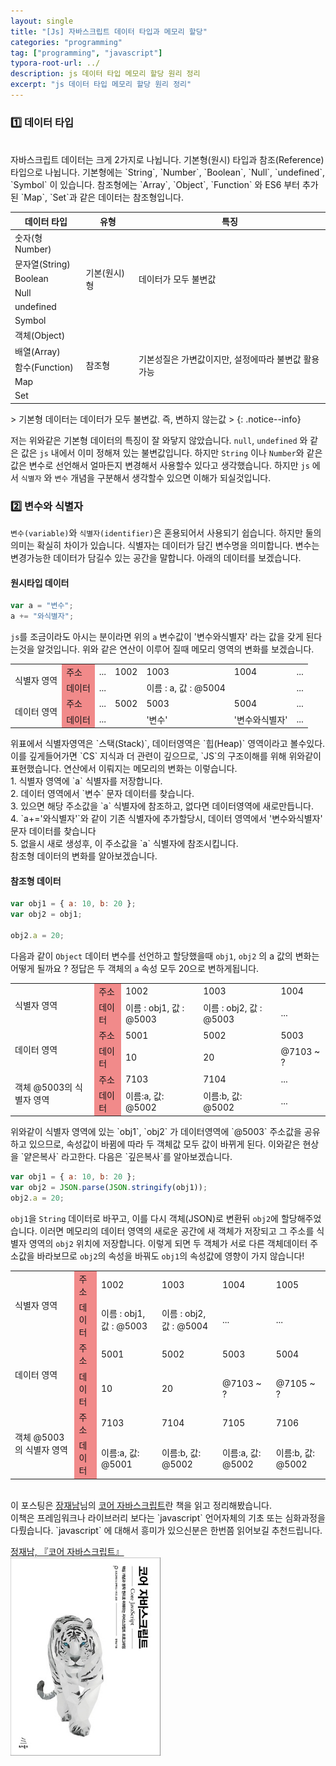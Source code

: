 ```yaml
---
layout: single
title: "[Js] 자바스크립트 데이터 타입과 메모리 할당"
categories: "programming"
tag: ["programming", "javascript"]
typora-root-url: ../
description: js 데이터 타입 메모리 할당 원리 정리
excerpt: "js 데이터 타입 메모리 할당 원리 정리"
---
```


### 1️⃣ 데이터 타입

<br />
자바스크립트 데이터는 크게 2가지로 나뉩니다. 기본형(원시) 타입과 참조(Reference) 타입으로 나뉩니다. 기본형에는 `String`, `Number`, `Boolean`, `Null`, `undefined`, `Symbol` 이 있습니다. 참조형에는 `Array`, `Object`, `Function` 와 ES6 부터 추가된 `Map`, `Set`과 같은 데이터는 참조형입니다.

<table class="min-width">
  <thead>
    <tr>
      <th>데이터 타입</th>
      <th>유형</th>
      <th>특징</th>
    </tr>
  </thead>
  <tbody>
    <tr>
      <td>숫자(형Number)</td>
      <td rowspan="6">기본(원시)형</td>
      <td rowspan="6">데이터가 모두 불변값</td>
    </tr>
    <tr>
      <td>문자열(String)</td>
    </tr>
    <tr>
      <td>Boolean</td>
    </tr>
    <tr>
      <td>Null</td>
    </tr>
    <tr>
      <td>undefined</td>
    </tr>
    <tr>
      <td>Symbol</td>
    </tr>
    <tr>
      <td>객체(Object)</td>
      <td rowspan="5">참조형</td>
      <td rowspan="5">기본성질은 가변값이지만, 설정에따라 불변값 활용 가능</td>
    </tr>
        <tr>
      <td>배열(Array)</td>
    </tr>
    <tr>
      <td>함수(Function)</td>
    </tr>
    <tr>
      <td>Map</td>
    </tr>
    <tr>
      <td>Set</td>
    </tr>
  </tbody>
</table>
> 기본형 데이터는 데이터가 모두 불변값. 즉, 변하지 않는값
> {: .notice--info}

저는 위와같은 기본형 데이터의 특징이 잘 와닿지 않았습니다. `null`, `undefined` 와 같은 값은 `js` 내에서 이미 정해져 있는 불변값입니다. 하지만 `String` 이나 `Number`와 같은 값은 변수로 선언해서 얼마든지 변경해서 사용할수 있다고 생각했습니다. 하지만 `js` 에서 `식별자` 와 `변수` 개념을 구분해서 생각할수 있으면 이해가 되실것입니다.
<br />

### 2️⃣ 변수와 식별자

`변수(variable)`와 `식별자(identifier)`은 혼용되어서 사용되기 쉽습니다. 하지만 둘의 의미는 확실히 차이가 있습니다. 식별자는 데이터가 담긴 변수명을 의미합니다. 변수는 변경가능한 데이터가 담길수 있는 공간을 말합니다. 아래의 데이터를 보겠습니다.
<br />

#### 원시타입 데이터

```javascript
var a = "변수";
a += "와식별자";
```

`js`를 조금이라도 아시는 분이라면 위의 `a` 변수값이 '변수와식별자' 라는 값을 갖게 된다는것을 알것입니다. 위와 같은 연산이 이루어 질때 메모리 영역의 변화를 보겠습니다.
<br />

<table>
  <tbody>
    <tr>
      <td rowspan="2">식별자 영역</td>
      <td style="background: #F18A8A;">주소</td>
      <td>...</td>
      <td>1002</td>
      <td>1003</td>
      <td>1004</td>
      <td>...</td>
    </tr>
    <tr>
      <td style="background: #F18A8A;">데이터</td>
      <td>...</td>
      <td></td>
      <td>이름 : a, 값 : @5004</td>
      <td></td>
      <td>...</td>
    </tr>
    <tr>
      <td rowspan="2">데이터 영역</td>
      <td style="background: #F18A8A">주소</td>
      <td>...</td>
      <td>5002</td>
      <td>5003</td>
      <td>5004</td>
      <td>...</td>
    </tr>
    <tr>
      <td style="background: #F18A8A">데이터</td>
      <td>...</td>
      <td></td>
      <td>'변수'</td>
      <td>'변수와식별자'</td>
      <td>...</td>
    </tr>
  </tbody>
</table>
위표에서 식별자영역은 `스택(Stack)`, 데이터영역은 `힙(Heap)` 영역이라고 볼수있다. 이를 깊게들어가면 `CS` 지식과 더 관련이 깊으므로, `JS`의 구조이해를 위해 위와같이 표현했습니다. 연산에서 이뤄지는 메모리의 변화는 이렇습니다.
<br />
1. 식별자 영역에 `a` 식별자를 저장합니다. <br />
2. 데이터 영역에서 `변수` 문자 데이터를 찾습니다. <br />
3. 있으면 해당 주소값을 `a` 식별자에 참조하고, 없다면 데이터영역에 새로만듭니다. <br />
4. `a+='와식별자'`와 같이 기존 식별자에 추가할당시, 데이터 영역에서 '변수와식별자' 문자 데이터를 찾습니다<br />
5. 없을시 새로 생성후, 이 주소값을 `a` 식별자에 참조시킵니다.
<br />
참조형 데이터의 변화를 알아보겠습니다.
<br />

#### 참조형 데이터

```javascript
var obj1 = { a: 10, b: 20 };
var obj2 = obj1;

obj2.a = 20;
```

다음과 같이 `Object` 데이터 변수를 선언하고 할당했을때 `obj1`, `obj2` 의 a 값의 변화는 어떻게 될까요 ? 정답은 두 객체의 `a` 속성 모두 20으로 변하게됩니다.

<table>
  <tbody>
    <tr>
      <td rowspan="2">식별자 영역</td>
      <td style="background: #F18A8A;">주소</td>
      <td>1002</td>
      <td>1003</td>
      <td>1004</td>
    </tr>
    <tr>
      <td style="background: #F18A8A;">데이터</td>
      <td>이름 : obj1, 값 : @5003</td>
      <td>이름 : obj2, 값 : @5003</td>
      <td>...</td>
    </tr>
    <tr>
      <td rowspan="2">데이터 영역</td>
      <td style="background: #F18A8A">주소</td>
      <td>5001</td>
      <td>5002</td>
      <td>5003</td>
    </tr>
    <tr>
      <td style="background: #F18A8A">데이터</td>
      <td>10</td>
      <td>20</td>
      <td>@7103 ~ ?</td>
    </tr>
    <tr>
      <td rowspan="2">객체 @5003의 식별자 영역</td>
      <td style="background: #F18A8A">주소</td>
      <td>7103</td>
      <td>7104</td>
      <td>...</td>
    </tr>
    <tr>
      <td style="background: #F18A8A">데이터</td>
      <td>이름:a, 값: @5002</td>
      <td>이름:b, 값: @5002</td>
      <td>...</td>
    </tr>
  </tbody>
</table>
위와같이 식별자 영역에 있는 `obj1`, `obj2` 가 데이터영역에 `@5003` 주소값을 공유하고 있으므로, 속성값이 바뀜에 따라 두 객체값 모두 값이 바뀌게 된다. 이와같은 현상을 `얕은복사` 라고한다. 다음은 `깊은복사`를 알아보겠습니다.

```javascript
var obj1 = { a: 10, b: 20 };
var obj2 = JSON.parse(JSON.stringify(obj1));
obj2.a = 20;
```

`obj1`을 `String` 데이터로 바꾸고, 이를 다시 객체(JSON)로 변환뒤 `obj2`에 할당해주었습니다. 이러면 메모리의 데이터 영역의 새로운 공간에 새 객체가 저장되고 그 주소를 식별자 영역의 `obj2` 위치에 저장합니다. 이렇게 되면 두 객체가 서로 다른 객체데이터 주소값을 바라보므로 `obj2`의 속성을 바꿔도 `obj1`의 속성값에 영향이 가지 않습니다!

<table>
  <tbody>
    <tr>
      <td rowspan="2">식별자 영역</td>
      <td style="background: #F18A8A;">주소</td>
      <td>1002</td>
      <td>1003</td>
      <td>1004</td>
      <td>1005</td>
    </tr>
    <tr>
      <td style="background: #F18A8A;">데이터</td>
      <td>이름 : obj1, 값 : @5003</td>
      <td>이름 : obj2, 값 : @5004</td>
      <td>...</td>
      <td>...</td>
    </tr>
    <tr>
      <td rowspan="2">데이터 영역</td>
      <td style="background: #F18A8A">주소</td>
      <td>5001</td>
      <td>5002</td>
      <td>5003</td>
      <td>5004</td>
    </tr>
    <tr>
      <td style="background: #F18A8A">데이터</td>
      <td>10</td>
      <td>20</td>
      <td>@7103 ~ ?</td>
      <td>@7105 ~ ?</td>
    </tr>
    <tr>
      <td rowspan="2">객체 @5003의 식별자 영역</td>
      <td style="background: #F18A8A">주소</td>
      <td>7103</td>
      <td>7104</td>
      <td>7105</td>
      <td>7106</td>
    </tr>
    <tr>
      <td style="background: #F18A8A">데이터</td>
      <td>이름:a, 값: @5001</td>
      <td>이름:b, 값: @5002</td>
      <td>이름:a, 값: @5002</td>
      <td>이름:b, 값: @5002</td>
    </tr>
  </tbody>
</table>
<br />
이 포스팅은 <u>장재남</u>님의 <u>코어 자바스크립트</u>란 책을 읽고 정리해봤습니다.<br />
이책은 프레임워크나 라이브러리 보다는 `javascript` 언어자체의 기초 또는 심화과정을 다뤘습니다. `javascript` 에 대해서 흥미가 있으신분은 한번쯤 읽어보길 추천드립니다.

[정재남, 『코어 자바스크립트』](https://book.interpark.com/product/BookDisplay.do?_method=detail&sc.saNo=001&sc.prdNo=316439749)<br />
<img src="/assets/images/316439749g.jpeg" alt="코어 자바스크립트 표지" style="zoom:80%;" />

